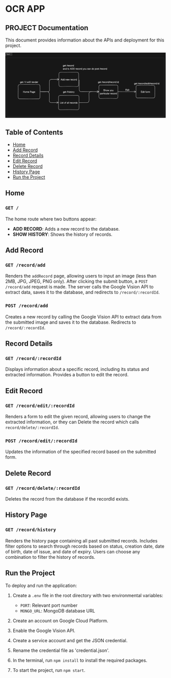 # OCR APP

## PROJECT Documentation

This document provides information about the APIs and deployment for this project.

![Data Flow Diagram](DFD.png)

## Table of Contents

- [Home](#home)
- [Add Record](#add-record)
- [Record Details](#record-details)
- [Edit Record](#edit-record)
- [Delete Record](#delete-record)
- [History Page](#history-page)
- [Run the Project](#run-the-project)

## Home

### `GET /`

The home route where two buttons appear:

- **ADD RECORD**: Adds a new record to the database.
- **SHOW HISTORY**: Shows the history of records.

## Add Record

### `GET /record/add`

Renders the `addRecord` page, allowing users to input an image (less than 2MB, JPG, JPEG, PNG only). After clicking the submit button, a `POST /record/add` request is made. The server calls the Google Vision API to extract data, saves it to the database, and redirects to `/record/:recordId`.

### `POST /record/add`

Creates a new record by calling the Google Vision API to extract data from the submitted image and saves it to the database. Redirects to `/record/:recordId`.

## Record Details

### `GET /record/:recordId`

Displays information about a specific record, including its status and extracted information. Provides a button to edit the record.

## Edit Record

### `GET /record/edit/:recordId`

Renders a form to edit the given record, allowing users to change the extracted information, or they can Delete the record which calls `record/delete/:recordId`.

### `POST /record/edit/:recordId`

Updates the information of the specified record based on the submitted form.

## Delete Record

### `GET /record/delete/:recordId`

Deletes the record from the database if the recordId exists.

## History Page

### `GET /record/history`

Renders the history page containing all past submitted records. Includes filter options to search through records based on status, creation date, date of birth, date of issue, and date of expiry. Users can choose any combination to filter the history of records.

## Run the Project

To deploy and run the application:

1. Create a `.env` file in the root directory with two environmental variables:
    - `PORT`: Relevant port number
    - `MONGO_URL`: MongoDB database URL

2. Create an account on Google Cloud Platform.

3. Enable the Google Vision API.

4. Create a service account and get the JSON credential.

5. Rename the credential file as 'credential.json'.

6. In the terminal, run `npm install` to install the required packages.

7. To start the project, run `npm start`.
